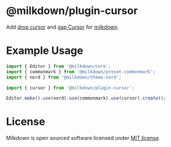 # @milkdown/plugin-cursor

Add [drop cursor](https://github.com/ProseMirror/prosemirror-dropcursor) and [gap Cursor](https://github.com/ProseMirror/prosemirror-gapcursor) for [milkdown](https://milkdown.dev/).

# Example Usage

```typescript
import { Editor } from '@milkdown/core';
import { commonmark } from '@milkdown/preset-commonmark';
import { nord } from '@milkdown/theme-nord';

import { cursor } from '@milkdown/plugin-cursor';

Editor.make().use(nord).use(commonmark).use(cursor).create();
```

# License

Milkdown is open sourced software licensed under [MIT license](https://github.com/Saul-Mirone/milkdown/blob/main/LICENSE).

